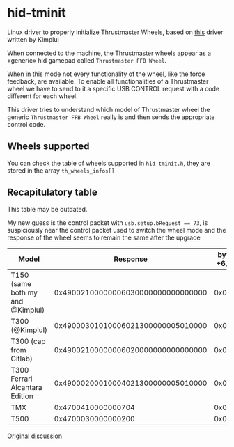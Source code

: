 # hid-tminit
Linux driver to properly initialize Thrustmaster Wheels, based on [this](https://github.com/Kimplul/hid-tmff2) driver written by Kimplul

When connected to the machine, the Thrustmaster wheels appear as
a «generic» hid gamepad called `Thrustmaster FFB Wheel`.

When in this mode not every functionality of the wheel, like the force feedback,
are available. To enable all functionalities of a Thrustmaster wheel we have to send
to it a specific USB CONTROL request with a code different for each wheel.

This driver tries to understand which model of Thrustmaster wheel the generic
`Thrustmaster FFB Wheel` really is and then sends the appropriate control code.

## Wheels supported
You can check the table of wheels supported in `hid-tminit.h`, they are stored in the array `th_wheels_infos[]`

## Recapitulatory table
This table may be outdated.

My new guess is the control packet with `usb.setup.bRequest == 73`, is suspiciously near the control packet used to switch the wheel mode and the response of the wheel seems to remain the same after the upgrade

|Model| Response| bytes +6, +7|
|--------------------------------|---------------------------------------------------------|---|
|T150 (same both my and @Kimplul)| 0x49002100000006030000000000000000| 0x0603|
|T300 (@Kimplul)                 | 0x49000301010006021300000005010000| 0x0602|
|T300 (cap from Gitlab)          | 0x49002100000006020000000000000000| 0x0602|
|T300 Ferrari Alcantara Edition  | 0x49000200010004021300000005010000| 0x0402|
|TMX                             | 0x4700410000000704                | 0x0704 |
|T500                            | 0x4700030000000200                | 0x0200 |

[Original discussion](https://github.com/Kimplul/hid-tmff2/issues/3)

